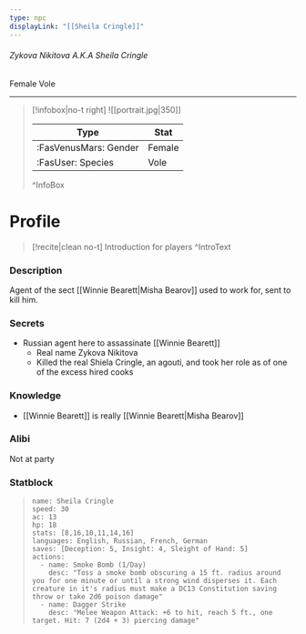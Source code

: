 ```yaml
---
type: npc
displayLink: "[[Sheila Cringle]]"
---
```


###### Zykova Nikitova A.K.A Sheila Cringle
<span class="sub2">Female Vole </span>
___

> [!infobox|no-t right]
> ![[portrait.jpg|350]]
>
> | Type | Stat |
> | ---- | ---- |
> | :FasVenusMars: Gender | Female |
> | :FasUser: Species | Vole |
>^InfoBox

# Profile

> [!recite|clean no-t]
>	Introduction for players
>^IntroText

### Description
Agent of the sect [[Winnie Bearett|Misha Bearov]] used to work for, sent to kill him.

### Secrets
- Russian agent here to assassinate [[Winnie Bearett]]
	- Real name Zykova Nikitova
	- Killed the real Shiela Cringle, an agouti, and took her role as of one of the excess hired cooks

### Knowledge
- [[Winnie Bearett]] is really [[Winnie Bearett|Misha Bearov]]

### Alibi 
Not at party

### Statblock
>```statblock
> name: Sheila Cringle
> speed: 30
> ac: 13
> hp: 18
> stats: [8,16,10,11,14,16]
> languages: English, Russian, French, German
> saves: [Deception: 5, Insight: 4, Sleight of Hand: 5]
> actions:
>   - name: Smoke Bomb (1/Day)
>     desc: "Toss a smoke bomb obscuring a 15 ft. radius around you for one minute or until a strong wind disperses it. Each creature in it's radius must make a DC13 Constitution saving throw or take 2d6 poison damage"
>   - name: Dagger Strike
>     desc: "Melee Weapon Attack: +6 to hit, reach 5 ft., one target. Hit: 7 (2d4 + 3) piercing damage"

